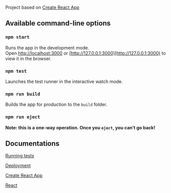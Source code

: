 Project based on [Create React App](https://github.com/facebook/create-react-app)  

## Available command-line options

### `npm start`

Runs the app in the development mode.  
Open [http://localhost:3000](http://localhost:3000) or [http://127.0.0.1:3000](http://127.0.0.1:3000) to view it in the browser.

### `npm test`

Launches the test runner in the interactive watch mode.  

### `npm run build`

Builds the app for production to the `build` folder.  

### `npm run eject`

**Note: this is a one-way operation. Once you `eject`, you can’t go back!**

## Documentations

[Running tests](https://facebook.github.io/create-react-app/docs/running-tests)  

[Deployment](https://facebook.github.io/create-react-app/docs/deployment)  

[Create React App](https://facebook.github.io/create-react-app/docs/getting-started)  

[React](https://reactjs.org/)  
